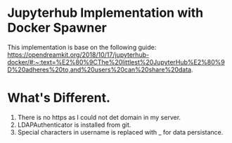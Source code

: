 # Jupyterhub Implementation with Docker Spawner
This implementation is base on the following guide:
https://opendreamkit.org/2018/10/17/jupyterhub-docker/#:~:text=%E2%80%9CThe%20littlest%20JupyterHub%E2%80%9D%20adheres%20to,and%20users%20can%20share%20data.

# What's Different.
1.  There is no https as I could not det domain in my server.
2.  LDAPAuthenticator is installed from git.
3.  Special characters in username is replaced with _ for data persistance.
